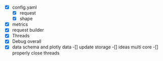 -[X] config.yaml
    -[X] request
    -[X] shape
-[X] metrics
-[X] request builder
-[X] Threads
-[X] Debug overall
-[X] data schema and plotly data
-[] update storage
-[] ideas multi core
-[] properly close threads